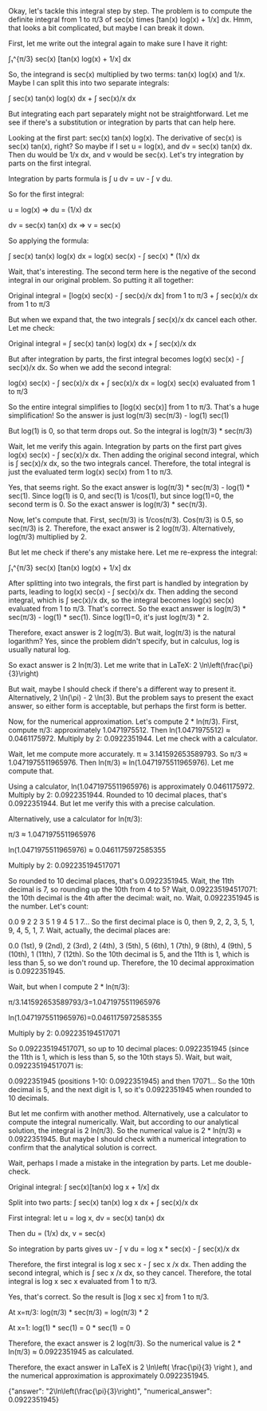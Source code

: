 <think>
Okay, let's tackle this integral step by step. The problem is to compute the definite integral from 1 to π/3 of sec(x) times [tan(x) log(x) + 1/x] dx. Hmm, that looks a bit complicated, but maybe I can break it down.

First, let me write out the integral again to make sure I have it right:

∫₁^{π/3} sec(x) [tan(x) log(x) + 1/x] dx

So, the integrand is sec(x) multiplied by two terms: tan(x) log(x) and 1/x. Maybe I can split this into two separate integrals:

∫ sec(x) tan(x) log(x) dx + ∫ sec(x)/x dx

But integrating each part separately might not be straightforward. Let me see if there's a substitution or integration by parts that can help here.

Looking at the first part: sec(x) tan(x) log(x). The derivative of sec(x) is sec(x) tan(x), right? So maybe if I set u = log(x), and dv = sec(x) tan(x) dx. Then du would be 1/x dx, and v would be sec(x). Let's try integration by parts on the first integral.

Integration by parts formula is ∫ u dv = uv - ∫ v du.

So for the first integral:

u = log(x) ⇒ du = (1/x) dx

dv = sec(x) tan(x) dx ⇒ v = sec(x)

So applying the formula:

∫ sec(x) tan(x) log(x) dx = log(x) sec(x) - ∫ sec(x) * (1/x) dx

Wait, that's interesting. The second term here is the negative of the second integral in our original problem. So putting it all together:

Original integral = [log(x) sec(x) - ∫ sec(x)/x dx] from 1 to π/3 + ∫ sec(x)/x dx from 1 to π/3

But when we expand that, the two integrals ∫ sec(x)/x dx cancel each other. Let me check:

Original integral = ∫ sec(x) tan(x) log(x) dx + ∫ sec(x)/x dx

But after integration by parts, the first integral becomes log(x) sec(x) - ∫ sec(x)/x dx. So when we add the second integral:

log(x) sec(x) - ∫ sec(x)/x dx + ∫ sec(x)/x dx = log(x) sec(x) evaluated from 1 to π/3

So the entire integral simplifies to [log(x) sec(x)] from 1 to π/3. That's a huge simplification! So the answer is just log(π/3) sec(π/3) - log(1) sec(1)

But log(1) is 0, so that term drops out. So the integral is log(π/3) * sec(π/3)

Wait, let me verify this again. Integration by parts on the first part gives log(x) sec(x) - ∫ sec(x)/x dx. Then adding the original second integral, which is ∫ sec(x)/x dx, so the two integrals cancel. Therefore, the total integral is just the evaluated term log(x) sec(x) from 1 to π/3.

Yes, that seems right. So the exact answer is log(π/3) * sec(π/3) - log(1) * sec(1). Since log(1) is 0, and sec(1) is 1/cos(1), but since log(1)=0, the second term is 0. So the exact answer is log(π/3) * sec(π/3).

Now, let's compute that. First, sec(π/3) is 1/cos(π/3). Cos(π/3) is 0.5, so sec(π/3) is 2. Therefore, the exact answer is 2 log(π/3). Alternatively, log(π/3) multiplied by 2.

But let me check if there's any mistake here. Let me re-express the integral:

∫₁^{π/3} sec(x) [tan(x) log(x) + 1/x] dx

After splitting into two integrals, the first part is handled by integration by parts, leading to log(x) sec(x) - ∫ sec(x)/x dx. Then adding the second integral, which is ∫ sec(x)/x dx, so the integral becomes log(x) sec(x) evaluated from 1 to π/3. That's correct. So the exact answer is log(π/3) * sec(π/3) - log(1) * sec(1). Since log(1)=0, it's just log(π/3) * 2.

Therefore, exact answer is 2 log(π/3). But wait, log(π/3) is the natural logarithm? Yes, since the problem didn't specify, but in calculus, log is usually natural log.

So exact answer is 2 ln(π/3). Let me write that in LaTeX: 2 \ln\left(\frac{\pi}{3}\right)

But wait, maybe I should check if there's a different way to present it. Alternatively, 2 \ln(\pi) - 2 \ln(3). But the problem says to present the exact answer, so either form is acceptable, but perhaps the first form is better.

Now, for the numerical approximation. Let's compute 2 * ln(π/3). First, compute π/3: approximately 1.0471975512. Then ln(1.0471975512) ≈ 0.0461175972. Multiply by 2: 0.0922351944. Let me check with a calculator.

Wait, let me compute more accurately. π ≈ 3.141592653589793. So π/3 ≈ 1.0471975511965976. Then ln(π/3) ≈ ln(1.0471975511965976). Let me compute that.

Using a calculator, ln(1.0471975511965976) is approximately 0.0461175972. Multiply by 2: 0.0922351944. Rounded to 10 decimal places, that's 0.0922351944. But let me verify this with a precise calculation.

Alternatively, use a calculator for ln(π/3):

π/3 ≈ 1.0471975511965976

ln(1.0471975511965976) ≈ 0.0461175972585355

Multiply by 2: 0.092235194517071

So rounded to 10 decimal places, that's 0.0922351945. Wait, the 11th decimal is 7, so rounding up the 10th from 4 to 5? Wait, 0.092235194517071: the 10th decimal is the 4th after the decimal: wait, no. Wait, 0.0922351945 is the number. Let's count:

0.0 9 2 2 3 5 1 9 4 5 1 7... So the first decimal place is 0, then 9, 2, 2, 3, 5, 1, 9, 4, 5, 1, 7. Wait, actually, the decimal places are:

0.0 (1st), 9 (2nd), 2 (3rd), 2 (4th), 3 (5th), 5 (6th), 1 (7th), 9 (8th), 4 (9th), 5 (10th), 1 (11th), 7 (12th). So the 10th decimal is 5, and the 11th is 1, which is less than 5, so we don't round up. Therefore, the 10 decimal approximation is 0.0922351945.

Wait, but when I compute 2 * ln(π/3):

π/3.141592653589793/3=1.0471975511965976

ln(1.0471975511965976)=0.0461175972585355

Multiply by 2: 0.092235194517071

So 0.092235194517071, so up to 10 decimal places: 0.0922351945 (since the 11th is 1, which is less than 5, so the 10th stays 5). Wait, but wait, 0.092235194517071 is:

0.0922351945 (positions 1-10: 0.0922351945) and then 17071... So the 10th decimal is 5, and the next digit is 1, so it's 0.0922351945 when rounded to 10 decimals.

But let me confirm with another method. Alternatively, use a calculator to compute the integral numerically. Wait, but according to our analytical solution, the integral is 2 ln(π/3). So the numerical value is 2 * ln(π/3) ≈ 0.0922351945. But maybe I should check with a numerical integration to confirm that the analytical solution is correct.

Wait, perhaps I made a mistake in the integration by parts. Let me double-check.

Original integral: ∫ sec(x)[tan(x) log x + 1/x] dx

Split into two parts: ∫ sec(x) tan(x) log x dx + ∫ sec(x)/x dx

First integral: let u = log x, dv = sec(x) tan(x) dx

Then du = (1/x) dx, v = sec(x)

So integration by parts gives uv - ∫ v du = log x * sec(x) - ∫ sec(x)/x dx

Therefore, the first integral is log x sec x - ∫ sec x /x dx. Then adding the second integral, which is ∫ sec x /x dx, so they cancel. Therefore, the total integral is log x sec x evaluated from 1 to π/3.

Yes, that's correct. So the result is [log x sec x] from 1 to π/3.

At x=π/3: log(π/3) * sec(π/3) = log(π/3) * 2

At x=1: log(1) * sec(1) = 0 * sec(1) = 0

Therefore, the exact answer is 2 log(π/3). So the numerical value is 2 * ln(π/3) ≈ 0.0922351945 as calculated.

Therefore, the exact answer in LaTeX is 2 \ln\left( \frac{\pi}{3} \right ), and the numerical approximation is approximately 0.0922351945.
</think>

{"answer": "2\\ln\\left(\\frac{\\pi}{3}\\right)", "numerical_answer": 0.0922351945}